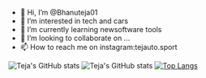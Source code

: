 - 👋 Hi, I’m @Bhanuteja01
- 👀 I’m interested in tech and cars
- 🌱 I’m currently learning newsoftware tools 
- 💞️ I’m looking to collaborate on ...
- 📫 How to reach me on instagram:tejauto.sport

<!---
Bhanuteja01/Bhanuteja01 is a ✨ special ✨ repository because its `README.md` (this file) appears on your GitHub profile.
You can click the Preview link to take a look at your changes.
--->
![Teja's GitHub stats](https://github-readme-stats.vercel.app/api?username=Bhanuteja01&show_icons=true)
![Teja's GitHub stats](https://github-readme-stats.vercel.app/api?username=Bhanuteja01&show_icons=true&theme=radical)
[![Top Langs](https://github-readme-stats.vercel.app/api/top-langs/?username=Bhanuteja01&layout=donut)](https://github.com/Bhanuteja01/github-readme-stats)
